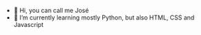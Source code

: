 - 👋 Hi, you can call me José
- 🌱 I’m currently learning mostly Python, but also HTML, CSS and Javascript

<!---
Jota9352/Jota9352 is a ✨ special ✨ repository because its `README.md` (this file) appears on your GitHub profile.
You can click the Preview link to take a look at your changes.
--->
